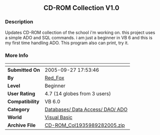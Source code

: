 ﻿<div align="center">

## CD\-ROM Collection V1\.0


</div>

### Description

Updates CD-ROM collection of the school i'm working on. this project uses a simple ADO and SQL commands. i am just a beginner in VB 6 and this is my first time handling ADO. This program also can print, try it.
 
### More Info
 


<span>             |<span>
---                |---
**Submitted On**   |2005-09-27 17:53:46
**By**             |[Red\_Fox](https://github.com/Planet-Source-Code/PSCIndex/blob/master/ByAuthor/red-fox.md)
**Level**          |Beginner
**User Rating**    |4.7 (14 globes from 3 users)
**Compatibility**  |VB 6\.0
**Category**       |[Databases/ Data Access/ DAO/ ADO](https://github.com/Planet-Source-Code/PSCIndex/blob/master/ByCategory/databases-data-access-dao-ado__1-6.md)
**World**          |[Visual Basic](https://github.com/Planet-Source-Code/PSCIndex/blob/master/ByWorld/visual-basic.md)
**Archive File**   |[CD\-ROM\_Col1935989282005\.zip](https://github.com/Planet-Source-Code/red-fox-cd-rom-collection-v1-0__1-62705/archive/master.zip)








